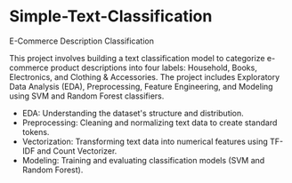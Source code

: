 # Simple-Text-Classification
E-Commerce Description Classification

This project involves building a text classification model to categorize e-commerce product descriptions into four labels: Household, Books, Electronics, and Clothing & Accessories. The project includes Exploratory Data Analysis (EDA), Preprocessing, Feature Engineering, and Modeling using SVM and Random Forest classifiers.
- EDA: Understanding the dataset's structure and distribution.
- Preprocessing: Cleaning and normalizing text data to create standard tokens.
- Vectorization: Transforming text data into numerical features using TF-IDF and Count Vectorizer.
- Modeling: Training and evaluating classification models (SVM and Random Forest).
